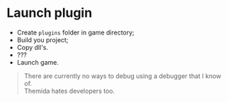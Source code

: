 # Launch plugin

- Create `plugins` folder in game directory;
- Build you project;
- Copy dll's.
- ???
- Launch game.

> There are currently no ways to debug using a debugger that I know of.  
> Themida hates developers too.
